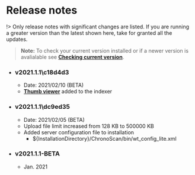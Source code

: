 
# Release notes

!> Only release notes with significant changes are listed. If you are running a greater version than the latest shown here, take for granted all the updates.

> **Note:** To check your current version installed or if a newer version is avalialable see [**Checking current version**](./documentation/checking-current-version).

* ### v2021.1.1\c18d4d3
    * Date: 2021/02/10 (BETA)
    * [**Thumb viewer**](./documentation/chronolite/indexer/thumb-viewer/index) added to the indexer

* ### v2021.1.1\dc9ed35
    * Date: 2021/02/05 (BETA)
    * Upload file limit increased from 128 KB to 500000 KB
    * Added server configuration file to installation
        * ${InstallationDirectory}/ChronoScan/bin/wt_config_lite.xml

* ### v2021.1.1-BETA
    * Jan. 2021    